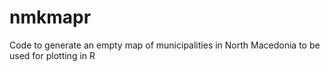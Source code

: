 # nmkmapr
Code to generate an empty map of municipalities in North Macedonia to be used for plotting in R 
